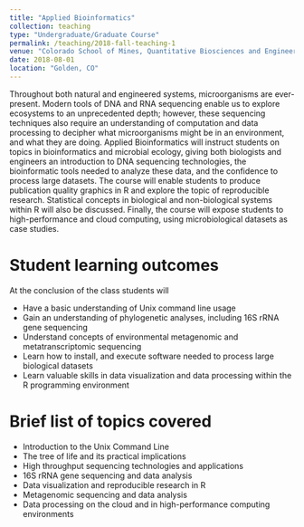 ```yaml
---
title: "Applied Bioinformatics"
collection: teaching
type: "Undergraduate/Graduate Course"
permalink: /teaching/2018-fall-teaching-1
venue: "Colorado School of Mines, Quantitative Biosciences and Engineering"
date: 2018-08-01
location: "Golden, CO"
---
```


Throughout both natural and engineered systems, microorganisms are ever-present. Modern tools of DNA and RNA sequencing enable us to explore ecosystems to an unprecedented depth; however, these sequencing techniques also require an understanding of computation and data processing to decipher what microorganisms might be in an environment, and what they are doing. Applied Bioinformatics will instruct students on topics in bioinformatics and microbial ecology, giving both biologists and engineers an introduction to DNA sequencing technologies, the bioinformatic tools needed to analyze these data, and the confidence to process large datasets. The course will enable students to produce publication quality graphics in R and explore the topic of reproducible research. Statistical concepts in biological and non-biological systems within R will also be discussed. Finally, the course will expose students to high-performance and cloud computing, using microbiological datasets as case studies.

Student learning outcomes
======
At the conclusion of the class students will

* Have a basic understanding of Unix command line usage
* Gain an understanding of phylogenetic analyses, including 16S rRNA gene sequencing
* Understand concepts of environmental metagenomic and metatranscriptomic sequencing
* Learn how to install, and execute software needed to process large biological datasets
* Learn valuable skills in data visualization and data processing within the R programming environment

Brief list of topics covered
======
* Introduction to the Unix Command Line
* The tree of life and its practical implications
* High throughput sequencing technologies and applications
* 16S rRNA gene sequencing and data analysis
* Data visualization and reproducible research in R
* Metagenomic sequencing and data analysis
* Data processing on the cloud and in high-performance computing environments


